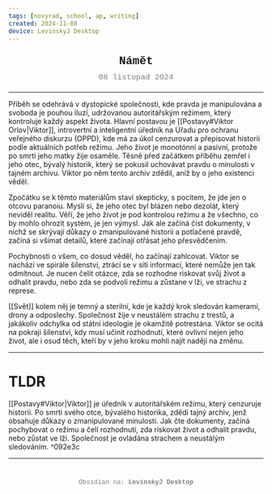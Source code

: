 ```yaml
---
tags: [novyrad, school, ap, writing]
created: 2024-11-08
device: LevinskyJ Desktop
---
```

<div style="text-align: center; font-size: 1.6em; font-weight: bold; padding: 10px 0; font-family: Courier New">
  Námět
</div>

<div style="text-align: center; color: gray; font-size: 1.1em; margin-bottom: 20px; font-family: Courier New">  08 listopad 2024
</div>

---

Příběh se odehrává v dystopické společnosti, kde pravda je manipulována a svoboda je pouhou iluzí, udržovanou autoritářským režimem, který kontroluje každý aspekt života. Hlavní postavou je [[Postavy#Viktor Orlov|Viktor]], introvertní a inteligentní úředník na Úřadu pro ochranu veřejného diskurzu (OPPD), kde má za úkol cenzurovat a přepisovat historii podle aktuálních potřeb režimu. Jeho život je monotónní a pasivní, protože po smrti jeho matky žije osaměle. Těsně před začátkem příběhu zemřel i jeho otec, bývalý historik, který se pokusil uchovávat pravdu o minulosti v tajném archivu. Viktor po něm tento archiv zdědil, aniž by o jeho existenci věděl.

Zpočátku se k těmto materiálům staví skepticky, s pocitem, že jde jen o otcovu paranoiu. Myslí si, že jeho otec byl blázen nebo dezolát, který neviděl realitu. Věří, že jeho život je pod kontrolou režimu a že všechno, co by mohlo ohrozit systém, je jen výmysl. Jak ale začíná číst dokumenty, v nichž se skrývají důkazy o zmanipulované historii a potlačené pravdě, začíná si všímat detailů, které začínají otřásat jeho přesvědčením.

Pochybnosti o všem, co dosud věděl, ho začínají zahlcovat. Viktor se nachází ve spirále šílenství, ztrácí se v síti informací, které nemůže jen tak odmítnout. Je nucen čelit otázce, zda se rozhodne riskovat svůj život a odhalit pravdu, nebo zda se podvolí režimu a zůstane v lži, ve strachu z represe.

[[Svět]] kolem něj je temný a sterilní, kde je každý krok sledován kamerami, drony a odposlechy. Společnost žije v neustálém strachu z trestů, a jakákoliv odchylka od státní ideologie je okamžitě potrestána. Viktor se ocitá na pokraji šílenství, kdy musí učinit rozhodnutí, které ovlivní nejen jeho život, ale i osud těch, kteří by v jeho kroku mohli najít naději na změnu.

---

# TLDR
[[Postavy#Viktor|Viktor]] je úředník v autoritářském režimu, který cenzuruje historii. Po smrti svého otce, bývalého historika, zdědí tajný archiv, jenž obsahuje důkazy o zmanipulované minulosti. Jak čte dokumenty, začíná pochybovat o režimu a čelí rozhodnutí, zda riskovat život a odhalit pravdu, nebo zůstat ve lži. Společnost je ovládána strachem a neustálým sledováním. ^092e3c

---
<div style="text-align: center; color: gray; font-size: 0.9em; margin-top: 40px; font-family: Courier New">
  Obsidian na: <strong>LevinskyJ Desktop</strong>
</div>
